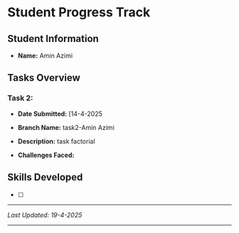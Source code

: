 # Student Progress Track

## Student Information
- **Name:** Amin Azimi

## Tasks Overview

### Task 2: 
- **Date Submitted:** [14-4-2025
- **Branch Name:**  task2-Amin Azimi
- **Description:**  task factorial
  
- **Challenges Faced:**

## Skills Developed
- [ ] 


---
*Last Updated: 19-4-2025*

---
